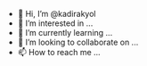 - 👋 Hi, I’m @kadirakyol
- 👀 I’m interested in ...
- 🌱 I’m currently learning ...
- 💞️ I’m looking to collaborate on ...
- 📫 How to reach me ...

<!---
kadirakyol/kadirakyol is a ✨ special ✨ repository because its `README.md` (this file) appears on your GitHub profile.
You can click the Preview link to take a look at your changes.
--->
